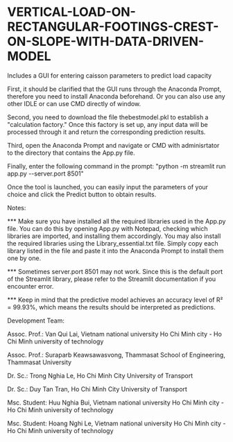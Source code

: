 # VERTICAL-LOAD-ON-RECTANGULAR-FOOTINGS-CREST-ON-SLOPE-WITH-DATA-DRIVEN-MODEL

Includes a GUI for entering caisson parameters to predict load capacity

First, it should be clarified that the GUI runs through the Anaconda Prompt, therefore you need to install Anaconda beforehand. Or you can also use any other IDLE or can use CMD directly of window.

Second, you need to download the file thebestmodel.pkl to establish a "calculation factory." Once this factory is set up, any input data will be processed through it and return the corresponding prediction results.

Third, open the Anaconda Prompt and navigate or CMD with adminisrtator to the directory that contains the App.py file.

Finally, enter the following command in the prompt: "python -m streamlit run app.py --server.port 8501"

Once the tool is launched, you can easily input the parameters of your choice and click the Predict button to obtain results.

  Notes:
  
  *** Make sure you have installed all the required libraries used in the App.py file. You can do this by opening App.py with Notepad, checking which libraries are imported, and installing them accordingly. You may also install the required libraries using the Library_essential.txt file. Simply copy each library listed in the file and paste it into the Anaconda Prompt to install them one by one.
  
  *** Sometimes server.port 8501 may not work. Since this is the default port of the Streamlit library, please refer to the Streamlit documentation if you encounter error.

  *** Keep in mind that the predictive model achieves an accuracy level of R² = 99.93%, which means the results should be interpreted as predictions.


Development Team:

Assoc. Prof.:   Van Qui Lai, Vietnam national university Ho Chi Minh city - Ho Chi Minh university of technology

Assoc. Prof.:   Suraparb Keawsawasvong, Thammasat School of Engineering, Thammasat University

Dr. Sc.:        Trong Nghia Le, Ho Chi Minh City University of Transport

Dr. Sc.:        Duy Tan Tran, Ho Chi Minh City University of Transport

Msc. Student:   Huu Nghia Bui, Vietnam national university Ho Chi Minh city - Ho Chi Minh university of technology

Msc. Student:   Hoang Nghi Le, Vietnam national university Ho Chi Minh city - Ho Chi Minh university of technology
